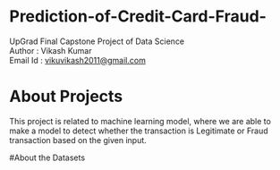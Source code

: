 # Prediction-of-Credit-Card-Fraud-
UpGrad Final Capstone Project of Data Science
<br>
Author : Vikash Kumar <br>
Email Id : vikuvikash2011@gmail.com
# About Projects
This project is related to machine learning model, where we are able to make a model to detect whether the transaction is Legitimate or Fraud transaction based on the given input.


#About the Datasets

